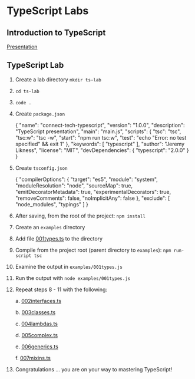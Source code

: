 # TypeScript Labs 

## Introduction to TypeScript 

[Presentation](./1ATypeScript/ts.pptx)

## TypeScript Lab 

1. Create a lab directory `mkdir ts-lab` 

2. `cd ts-lab` 

3. `code .` 

4. Create `package.json` 


    {
        "name": "connect-tech-typescript",
        "version": "1.0.0",
        "description": "TypeScript presentation",
        "main": "main.js",
        "scripts": {
            "tsc": "tsc",
            "tsc:w": "tsc -w",
            "start": "npm run tsc:w",
            "test": "echo \"Error: no test specified\" && exit 1"
        },
        "keywords": [
            "typescript"
        ],
        "author": "Jeremy Likness",
        "license": "MIT",
        "devDependencies": {
            "typescript": "2.0.0"
        }
    }

5. Create `tsconfig.json` 


    {
        "compilerOptions": {
            "target": "es5",
            "module": "system",
            "moduleResolution": "node",
            "sourceMap": true,
            "emitDecoratorMetadata": true,
            "experimentalDecorators": true,
            "removeComments": false,
            "noImplicitAny": false
        },
        "exclude": [
            "node_modules",
            "typings"
        ]
    }

6. After saving, from the root of the project: `npm install` 

7. Create an `examples` directory

8. Add file [001types.ts](./1ATypeScript/examples/001types.ts) to the directory

9. Compile from the project root (parent directory to `examples`): `npm run-script tsc` 

10. Examine the output in `examples/001types.js` 

11. Run the output with `node examples/001types.js` 

12. Repeat steps 8 - 11 with the following: 

    a. [002interfaces.ts](./1ATypeScript/examples/002interfaces.ts)
    
    b. [003classes.ts](./1ATypeScript/examples/003classes.ts)

    c. [004lambdas.ts](./1ATypeScript/examples/004lambdas.ts)

    d. [005complex.ts](./1ATypeScript/examples/005complex.ts)

    e. [006generics.ts](./1ATypeScript/examples/006generics.ts)

    f. [007mixins.ts](./1ATypeScript/examples/007mixins.ts)

13. Congratulations ... you are on your way to mastering TypeScript!
